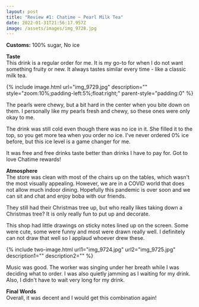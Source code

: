```yaml
---
layout: post
title: "Review #1: Chatime ~ Pearl Milk Tea"
date: 2022-01-31T21:56:17.957Z
image: /assets/images/img_9728.jpg
---
```

**Customs:** 100% sugar, No ice

**Taste**\
This drink is a regular order for me. It is my go-to for when I do not want something fruity or new. It always tastes similar every time - like a classic milk tea.

{% include image.html url="img_9729.jpg"  description="" style="zoom:10%;padding-left:5%;float:right;" parent-style="padding:0" %}

The pearls were chewy, but a bit hard in the center when you bite down on them. I personally like my pearls fresh and chewy, so these ones were only okay to me.

The drink was still cold even though there was no ice in it. She filled it to the top, so you get more tea when you order no ice. I've never ordered 0% ice before, but this ice level is a game changer for me.

It was free and free drinks taste better than drinks I have to pay for. Got to love Chatime rewards!

**Atmosphere**\
The store was clean with most of the chairs up on the tables, which wasn't the most visually appealing. However, we are in a COVID world that does not allow much indoor dining. Hopefully this pandemic is over soon and we can sit and chat and enjoy boba with our friends.

They still had their Christmas tree up, but who really likes taking down a Christmas tree? It is only really fun to put up and decorate.

This shop had little drawings on sticky notes lined up on the screen. Some were cute, some were funny and most were drawn really well. I definitely can not draw that well so I applaud whoever drew these.

{% include two-image.html url1="img_9724.jpg" url2="img_9725.jpg" description1="" description2="" %}

Music was good. The worker was singing under her breath while I was deciding what to order. I was also quietly jamming as I waiting for my drink. Also, I didn't have to wait very long for my drink.

**Final Words**\
Overall, it was decent and I would get this combination again!